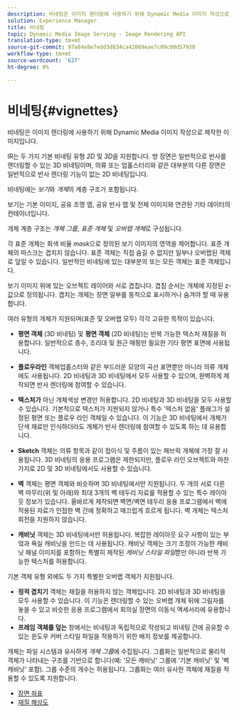 ```yaml
---
description: 비네팅은 이미지 렌더링에 사용하기 위해 Dynamic Media 이미지 작성으로 제작한 이미지입니다.
solution: Experience Manager
title: 비네팅
topic: Dynamic Media Image Serving - Image Rendering API
translation-type: tm+mt
source-git-commit: 97a84e8e7edd3d834ca42069eae7c09c00d57938
workflow-type: tm+mt
source-wordcount: '627'
ht-degree: 0%

---
```



# 비네팅{#vignettes}

비네팅은 이미지 렌더링에 사용하기 위해 Dynamic Media 이미지 작성으로 제작한 이미지입니다.

IR는 두 가지 기본 비네팅 유형 *2D* 및 *3D*&#x200B;을 지원합니다. 방 장면은 일반적으로 반사를 렌더링할 수 있는 3D 비네팅이며, 의류 또는 업홀스터리와 같은 대부분의 다른 장면은 일반적으로 반사 렌더링 기능이 없는 2D 비네팅입니다.

비네팅에는 *보기*&#x200B;와 *개체*&#x200B;의 계층 구조가 포함됩니다.

보기는 기본 이미지, 공유 조명 맵, 공유 반사 맵 및 전체 이미지와 연관된 기타 데이터의 컨테이너입니다.

개체 계층 구조는 *개체 그룹*, *표준 개체* 및 *오버랩 개체*&#x200B;로 구성됩니다.

각 표준 개체는 회색 비율 *mask*&#x200B;으로 정의된 보기 이미지의 영역을 제어합니다. 표준 개체의 마스크는 겹치지 않습니다. 표준 객체는 직접 숨길 수 없지만 일부나 오버랩된 객체로 덮일 수 있습니다. 일반적인 비네팅에 있는 대부분의 또는 모든 객체는 표준 객체입니다.

보기 이미지 위에 있는 오브젝트 레이어와 서로 겹칩니다. 겹침 순서는 개체에 지정된 z-값으로 정의됩니다. 겹치는 개체는 장면 일부를 동적으로 표시하거나 숨겨야 할 때 유용합니다.

여러 유형의 개체가 지원되며(표준 및 오버랩 모두) 각각 고유한 목적이 있습니다.

* **평면 객체** (3D 비네팅) 및  **평면 객체** (2D 비네팅)는 반복 가능한 텍스처 재질을 허용합니다. 일반적으로 층수, 조리대 및 원근 매핑만 필요한 기타 평면 표면에 사용됩니다.

* **플로우라인** 객체업홀스터와 같은 부드러운 모양의 곡선 표면뿐만 아니라 의류 개체에도 사용됩니다. 2D 비네팅과 3D 비네팅에서 모두 사용할 수 있으며, 완벽하게 제작되면 반사 렌더링에 참여할 수 있습니다.
* **텍스처가** 아닌 개체색상 변경만 허용합니다. 2D 비네팅과 3D 비네팅을 모두 사용할 수 있습니다. 기본적으로 텍스처가 지원되지 않거나 특수 &#39;텍스처 없음&#39; 플래그가 설정된 평면 또는 플로우 라인 객체일 수 있습니다. 이 기능은 3D 비네팅에서 개체가 단색 재료만 인식하더라도 개체가 반사 렌더링에 참여할 수 있도록 하는 데 유용합니다.
* **Sketch** 객체는 의류 항목과 같이 접이식 및 주름이 있는 패브릭 개체에 가장 잘 사용됩니다. 3D 비네팅의 응용 프로그램은 제한되지만, 플로우 라인 오브젝트와 마찬가지로 2D 및 3D 비네팅에서도 사용할 수 있습니다.
* **벽** 객체는 평면 객체와 비슷하며 3D 비네팅에서만 지원됩니다. 두 개의 서로 다른 벽 마무리(위 및 아래)와 최대 3개의 벽 테두리 자료를 적용할 수 있는 특수 레이아웃 정보가 있습니다. 올바르게 제작되면 벽면/벽면 테두리 응용 프로그램에서 벽에 적용된 자료가 인접한 벽 간에 정확하고 매끄럽게 흐르게 됩니다. 벽 개체는 텍스처 회전을 지원하지 않습니다.
* **캐비닛** 객체는 3D 비네팅에서만 허용됩니다. 복잡한 레이아웃 요구 사항이 있는 부엌과 욕실 캐비닛을 만드는 데 사용됩니다. 캐비닛 객체는 크기 조정이 가능한 캐비닛 패널 이미지를 포함하는 특별히 제작된 *캐비닛 스타일 파일*&#x200B;뿐만 아니라 반복 가능한 텍스처를 허용합니다.

기본 객체 유형 외에도 두 가지 특별한 오버랩 객체가 지원됩니다.

* **정적 겹치기** 객체는 재질을 허용하지 않는 객체입니다. 2D 비네팅과 3D 비네팅을 모두 사용할 수 있습니다. 이 기능은 렌더링할 수 있는 오버랩 개체 뒤에 그림자를 놓을 수 있고 비슷한 응용 프로그램에서 회의실 장면의 이동식 액세서리에 유용합니다.
* **프레임 객체를 덮는** 창에서는 비네팅과 독립적으로 작성되고 비네팅 간에 공유할 수 있는 윈도우 커버 스타일 파일을 적용하기 위한 배치 정보를 제공합니다.

개체는 파일 시스템과 유사하게 *개체 그룹*&#x200B;에 수집됩니다. 그룹화는 일반적으로 물리적 객체가 나타내는 구조를 기반으로 합니다(예: &#39;모든 캐비닛&#39; 그룹에 &#39;기본 캐비닛&#39; 및 &#39;벽 캐비닛&#39; 포함). 그룹 수준의 개수는 허용됩니다. 그룹화는 여러 유사한 객체에 재질을 적용할 수 있도록 지원합니다.

* [장면 좌표](c-ir-scene-coordinates.md)
* [재질 해상도](c-ir-material-resolution.md)
